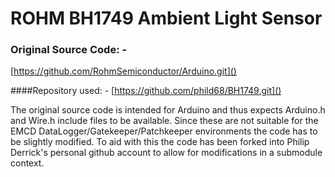 # ROHM BH1749 Ambient Light Sensor

### Original Source Code: - 

[https://github.com/RohmSemiconductor/Arduino.git]()

####Repository used: - 
[https://github.com/phild68/BH1749.git]()


The original source code is intended for Arduino and thus expects Arduino.h and Wire.h include files to be available. Since these are not suitable for the EMCD DataLogger/Gatekeeper/Patchkeeper environments the code has to be slightly modified. To aid with this the code has been forked into Philip Derrick's personal github account to allow for modifications in a submodule context. 


